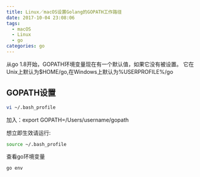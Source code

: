 ```yaml
---
title: Linux／macOS设置Golang的GOPATH工作路径
date: 2017-10-04 23:08:06
tags:
  - macOS
  - Linux
  - go
categories: go
---
```

从go 1.8开始，GOPATH环境变量现在有一个默认值，如果它没有被设置。 它在Unix上默认为$HOME/go,在Windows上默认为%USERPROFILE%/go
<!-- more -->
## GOPATH设置
```bash
vi ~/.bash_profile
```
加入：export GOPATH=/Users/username/gopath

想立即生效请运行:
```bash
source ~/.bash_profile
```

查看go环境变量
```bash
go env
```

